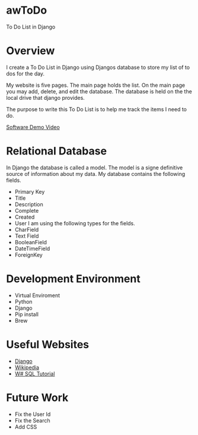 # awToDo
To Do List in Django
# Overview

<!-- {Important!  Do not say in this section that this is college assignment.  Talk about what you are trying to accomplish as a software engineer to further your learning.} -->

I create a To Do List in Django using Djangos database to store my list of to dos for the day. 

<!-- {Provide a description the software that you wrote and how it integrates with a SQL Relational Database. Describe how to use your program.} -->

My website is five pages. The main page holds the list. On the main page you may add, delete, and edit the database. The database is held on the the local drive that django provides. 

<!-- {Describe your purpose for writing this software.} -->
The purpose to write this To Do List is to help me track the items I need to do. 

<!-- {Provide a link to your YouTube demonstration.  It should be a 4-5 minute demo of the software running, a walkthrough of the code, and a view of how created the Relational Database.} -->

[Software Demo Video]()

# Relational Database

<!-- {Describe the relational database you are using.}

{Describe the structure (tables) of the relational database that you created.} -->
In Django the database is called a model. The model is a signe definitive source of information about my data. My database contains the following fields. 
* Primary Key
* Title 
* Description
* Complete
* Created
* User
I am using the following types for the fields. 
* CharField
* Text Field
* BooleanField
* DateTimeField
* ForeignKey


# Development Environment

<!-- {Describe the tools that you used to develop the software}

{Describe the programming language that you used and any libraries.} -->
* Virtual Enviroment
* Python
* Django
* Pip install
* Brew 





# Useful Websites
* [Django](https://docs.djangoproject.com/en/4.0/topics/db/)
* [Wikipedia](https://en.wikipedia.org/wiki/Relational_database)
* [W# SQL Tutorial](https://www.w3schools.com/sql/)

<!-- {Make a list of websites that you found helpful in this project} -->


# Future Work
<!-- 
{Make a list of things that you need to fix, improve, and add in the future.} -->
* Fix the User Id
* Fix the Search 
* Add CSS 
